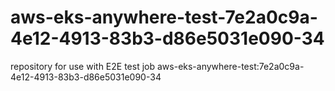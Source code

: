 # aws-eks-anywhere-test-7e2a0c9a-4e12-4913-83b3-d86e5031e090-34
repository for use with E2E test job aws-eks-anywhere-test:7e2a0c9a-4e12-4913-83b3-d86e5031e090-34
